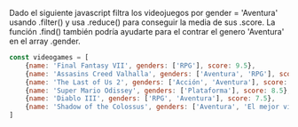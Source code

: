 Dado el siguiente javascript filtra los videojuegos por gender = 'Aventura' usando .filter() y usa .reduce() para conseguir la media de sus .score. La función .find() también podría ayudarte para el contrar el genero 'Aventura' en el array .gender.

```js
const videogames = [
    {name: 'Final Fantasy VII', genders: ['RPG'], score: 9.5},
    {name: 'Assasins Creed Valhalla', genders: ['Aventura', 'RPG'], score: 4.5},
    {name: 'The Last of Us 2', genders: ['Acción', 'Aventura'], score: 9.8},
    {name: 'Super Mario Odissey', genders: ['Plataforma'], score: 8.5},
    {name: 'Diablo III', genders: ['RPG', 'Aventura'], score: 7.5},
    {name: 'Shadow of the Colossus', genders: ['Aventura', 'El mejor videojuego'], score: 10},
]
```
